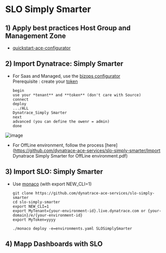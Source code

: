 # SLO Simply Smarter

## 1) Apply best practices Host Group and Management Zone

- [quickstart-ace-configurator](https://github.com/dynatrace-ace-services/quickstart-ace-configurator)

## 2) Import Dynatrace: Simply Smarter
 - For Saas and Managed, use the [bizops configurator](https://dynatrace.github.io/BizOpsConfigurator/index.html#prerequisites)  
 Prerequisite : create your [token](https://dynatrace.github.io/BizOpsConfigurator/index.html#prerequisites)
 
       begin
       use your *tenant** and **token** (don't care with Source)
       connect
       deploy 
       .../ALL
       Dynatrace_Simply Smarter
       next
       advanced (you can define the owenr = admin)
       done
       
 
 ![image](https://user-images.githubusercontent.com/40337213/210232428-7de19b44-579a-4979-9e4e-6b9ef61bcc7a.png)  
 - For OffLine environment, follow the process [here](https://github.com/dynatrace-ace-services/slo-simply-smarter/Import Dynatrace Simply Smarter for OffLine environment.pdf)
 
## 3) Import SLO: Simply Smarter
 - Use [monaco](https://dynatrace-oss.github.io/dynatrace-monitoring-as-code/) (with export NEW_CLI=1)

       git clone https://github.com/dynatrace-ace-services/slo-simply-smarter
       cd slo-simply-smarter
       export NEW_CLI=1
       export MyTenant={your-environment-id}.live.dynatrace.com or {your-domain}/e/{your-environment-id}
       export MyToken=yyyy
       
       ./monaco deploy -e=environments.yaml SLOSimplySmarter
       
 ## 4) Mapp Dashboards with SLO
  

